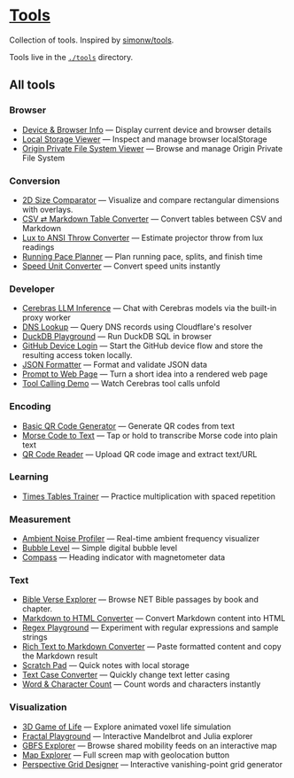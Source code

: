 # [Tools](https://tools.dave.engineer/)

Collection of tools. Inspired by [simonw/tools](https://github.com/simonw/tools).

Tools live in the [`./tools`](./tools) directory.

## All tools

<!-- TOOLS-LIST:START -->

<!-- This section is automatically generated by `npm run build`. -->

### Browser

- [Device & Browser Info](https://tools.dave.engineer/tools/device-browser-info) — Display current device and browser details
- [Local Storage Viewer](https://tools.dave.engineer/tools/local-storage-viewer) — Inspect and manage browser localStorage
- [Origin Private File System Viewer](https://tools.dave.engineer/tools/origin-private-file-system-viewer) — Browse and manage Origin Private File System

### Conversion

- [2D Size Comparator](https://tools.dave.engineer/tools/area-size-comparator) — Visualize and compare rectangular dimensions with overlays.
- [CSV ⇄ Markdown Table Converter](https://tools.dave.engineer/tools/csv-markdown-table) — Convert tables between CSV and Markdown
- [Lux to ANSI Throw Converter](https://tools.dave.engineer/tools/lux-to-ansi-throw) — Estimate projector throw from lux readings
- [Running Pace Planner](https://tools.dave.engineer/tools/running-pace-planner) — Plan running pace, splits, and finish time
- [Speed Unit Converter](https://tools.dave.engineer/tools/speed-unit-converter) — Convert speed units instantly

### Developer

- [Cerebras LLM Inference](https://tools.dave.engineer/tools/cerebras-llm-inference) — Chat with Cerebras models via the built-in proxy worker
- [DNS Lookup](https://tools.dave.engineer/tools/dns-lookup) — Query DNS records using Cloudflare's resolver
- [DuckDB Playground](https://tools.dave.engineer/tools/duckdb-playground) — Run DuckDB SQL in browser
- [GitHub Device Login](https://tools.dave.engineer/tools/github-device-login) — Start the GitHub device flow and store the resulting access token locally.
- [JSON Formatter](https://tools.dave.engineer/tools/json-formatter) — Format and validate JSON data
- [Prompt to Web Page](https://tools.dave.engineer/tools/prompt-to-web-page) — Turn a short idea into a rendered web page
- [Tool Calling Demo](https://tools.dave.engineer/tools/tool-calling-demo) — Watch Cerebras tool calls unfold

### Encoding

- [Basic QR Code Generator](https://tools.dave.engineer/tools/basic-qr-code) — Generate QR codes from text
- [Morse Code to Text](https://tools.dave.engineer/tools/morse-code-to-text) — Tap or hold to transcribe Morse code into plain text
- [QR Code Reader](https://tools.dave.engineer/tools/qr-code-reader) — Upload QR code image and extract text/URL

### Learning

- [Times Tables Trainer](https://tools.dave.engineer/tools/times-tables-trainer) — Practice multiplication with spaced repetition

### Measurement

- [Ambient Noise Profiler](https://tools.dave.engineer/tools/ambient-noise-profiler) — Real-time ambient frequency visualizer
- [Bubble Level](https://tools.dave.engineer/tools/bubble-level) — Simple digital bubble level
- [Compass](https://tools.dave.engineer/tools/compass) — Heading indicator with magnetometer data

### Text

- [Bible Verse Explorer](https://tools.dave.engineer/tools/bible-browser) — Browse NET Bible passages by book and chapter.
- [Markdown to HTML Converter](https://tools.dave.engineer/tools/markdown-to-html) — Convert Markdown content into HTML
- [Regex Playground](https://tools.dave.engineer/tools/regex-playground) — Experiment with regular expressions and sample strings
- [Rich Text to Markdown Converter](https://tools.dave.engineer/tools/rich-text-to-markdown) — Paste formatted content and copy the Markdown result
- [Scratch Pad](https://tools.dave.engineer/tools/scratch-pad) — Quick notes with local storage
- [Text Case Converter](https://tools.dave.engineer/tools/text-case-converter) — Quickly change text letter casing
- [Word & Character Count](https://tools.dave.engineer/tools/word-character-count) — Count words and characters instantly

### Visualization

- [3D Game of Life](https://tools.dave.engineer/tools/3d-game-of-life) — Explore animated voxel life simulation
- [Fractal Playground](https://tools.dave.engineer/tools/fractal-playground) — Interactive Mandelbrot and Julia explorer
- [GBFS Explorer](https://tools.dave.engineer/tools/gbfs-explorer) — Browse shared mobility feeds on an interactive map
- [Map Explorer](https://tools.dave.engineer/tools/map-explorer) — Full screen map with geolocation button
- [Perspective Grid Designer](https://tools.dave.engineer/tools/perspective-grid-designer) — Interactive vanishing-point grid generator

<!-- TOOLS-LIST:END -->
